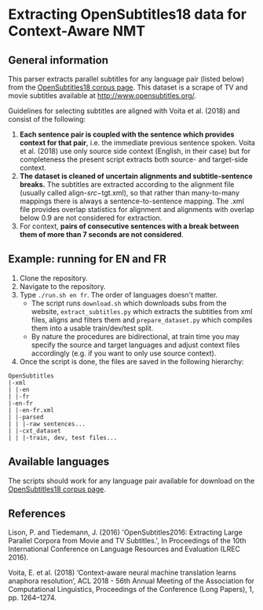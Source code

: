 Extracting OpenSubtitles18 data for Context-Aware NMT
======
General information
------
This parser extracts parallel subtitles for any language pair (listed below) from the [OpenSubtitles18 corpus page](http://opus.nlpl.eu/OpenSubtitles-v2018.php). This dataset is a scrape of TV and movie subtitles available at http://www.opensubtitles.org/.

Guidelines for selecting subtitles are aligned with Voita et al. (2018) and consist of the following:
1. **Each sentence pair is coupled with the sentence which provides context for that pair**, i.e. the immediate previous sentence spoken. Voita et al. (2018) use only source side context (English, in their case) but for completeness the present script extracts both source- and target-side context.
2. **The dataset is cleaned of uncertain alignments and subtitle-sentence breaks.** The subtitles are extracted according to the alignment file (usually called align-$src-$tgt.xml), so that rather than many-to-many mappings there is always a sentence-to-sentence mapping. The .xml file provides overlap statistics for alignment and alignments with overlap below 0.9 are not considered for extraction.
3. For context, **pairs of consecutive sentences with a break between them of more than 7 seconds are not considered**.

Example: running for EN and FR
------
1. Clone the repository.
2. Navigate to the repository.
3. Type `./run.sh en fr`. The order of languages doesn't matter.
    - The script runs `download.sh` which downloads subs from the website, `extract_subtitles.py` which extracts the subtitles from xml files, aligns and filters them and `prepare_dataset.py` which compiles them into a usable train/dev/test split.
    - By nature the procedures are bidirectional, at train time you may specify the source and target languages and adjust context files accordingly (e.g. if you want to only use source context). 
4. Once the script is done, the files are saved in the following hierarchy:
```
OpenSubtitles
|-xml
| |-en
| |-fr
|-en-fr
| |-en-fr.xml
| |-parsed
| | |-raw sentences...
| |-cxt_dataset
| | |-train, dev, test files...
```

Available languages
------
The scripts should work for any language pair available for download on the [OpenSubtitles18 corpus page](http://opus.nlpl.eu/OpenSubtitles-v2018.php).


References
------

Lison, P. and Tiedemann, J. (2016) 'OpenSubtitles2016: Extracting Large Parallel Corpora from Movie and TV Subtitles.', In Proceedings of the 10th International Conference on Language Resources and Evaluation (LREC 2016).

Voita, E. et al. (2018) ‘Context-aware neural machine translation learns anaphora resolution’, ACL 2018 - 56th Annual Meeting of the Association for Computational Linguistics, Proceedings of the Conference (Long Papers), 1, pp. 1264–1274.
